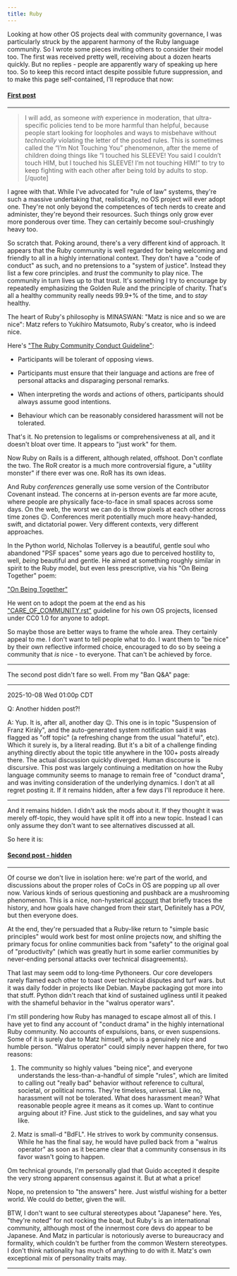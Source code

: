 ```yaml
---
title: Ruby
---
```


Looking  at how other OS projects deal with community governance, I
was particularly struck by the apparent harmony of the Ruby language
community. So I wrote some pieces inviting others to consider their
model too. The first was received pretty well, receiving about a
dozen hearts quickly. But no replies - people are apparently
wary of speaking up here too. So to keep this record intact
despite possible future  suppression, and to make this page self-contained,
I'll reproduce that now:

#### [First post](https://discuss.python.org/t/suspension-of-franz-kiraly/103776/104)

---

> I will add, as someone *with* experience in moderation, that ultra-specific policies tend to be more harmful than helpful, because people start looking for loopholes and ways to misbehave without *technically* violating the letter of the posted rules. This is sometimes called the “I’m Not Touching You” phenomenon, after the meme of children doing things like “I touched his SLEEVE! You said I couldn’t touch HIM, but I touched his SLEEVE! I’m not touching HIM!” to try to keep fighting with each other after being told by adults to stop.
[/quote]

I agree with that. While I've advocated for "rule of law" systems, they're such a massive undertaking that, realistically, no OS project will ever adopt one. They're not only beyond the competences of tech nerds to create and administer, they're beyond their resources. Such things only grow ever more ponderous over time. They can certainly become soul-crushingly heavy too.

So scratch that. Poking around, there's a very different kind of approach. It appears that the Ruby community is well regarded for being welcoming and friendly to all in a highly international context. They don't have a "code of conduct" as such, and no pretensions to a "system of justice". Instead they list a few core principles. and _trust_ the community to play nice. The community in turn lives up to that trust. It's something I try to encourage by repeatedly emphasizing the Golden Rule and the principle of charity. That's all a healthy community really needs 99.9+% of the time, and to _stay_ healthy.

The heart of Ruby's philosophy is MINASWAN: "Matz is nice and so we are nice": Matz refers to  Yukihiro Matsumoto, Ruby's creator, who is indeed nice.

Here's ["The Ruby Community Conduct Guideline"](https://www.ruby-lang.org/en/conduct/):

- Participants will be tolerant of opposing views.

- Participants must ensure that their language and actions are free of personal attacks and disparaging personal remarks.

- When interpreting the words and actions of others, participants should always assume good intentions.

- Behaviour which can be reasonably considered harassment will not be tolerated.

That's it. No pretension to legalisms or comprehensiveness at all, and it doesn't bloat over time. It appears to "just work" for them.

Now Ruby on Rails is a different, although related, offshoot. Don't conflate the two. The RoR creator is a much more controversial figure, a "utility monster" if there ever was one. RoR has its own ideas.

And Ruby _conferences_ generally use some version of the Contributor Covenant instead. The concerns at in-person events are far more acute, where people are physically face-to-face in small spaces across some days. On the web, the worst we can do is throw pixels at each other across time zones :wink:. Conferences merit potentially much more heavy-handed, swift, and dictatorial power. Very different contexts, very different approaches.

In the Python world, Nicholas Tollervey is a beautiful, gentle soul who abandoned "PSF spaces" some years ago due to perceived hostility to, well, _being_ beautiful and gentle. He aimed at something roughly similar in spirit to the Ruby model, but even less prescriptive, via his "On Being Together" poem:

["On Being Together"](https://ntoll.org/article/on-being-together/)

He went on to adopt the poem at the end as his ["CARE_OF_COMMUNITY.rst"](https://github.com/ntoll/being_together?tab=readme-ov-file) guideline for his own OS projects, licensed under CC0 1.0 for anyone to adopt.

So maybe those are better ways to frame the whole area. They certainly appeal to me. I don't want to tell people what to do. I want them to "be nice" by their own reflective informed choice, encouraged to do so by seeing a community that _is_ nice - to everyone. That can't be achieved by force.

---

The second post didn't fare so well. From my "Ban Q&A" page:

---

2025-10-08 Wed 01:00p CDT

Q: Another hidden post?!

A: Yup. It is, after all, another day 😉. This one is in topic "Suspension of Franz Király", and the auto-generated system notification said it was flagged as "off topic" (a refreshing change from the usual "hateful", etc). Which it surely is, by a literal reading. But it's a bit of a challenge finding anything directly about the topic title anywhere in the 100+ posts already there. The actual discussion quickly diverged. Human discourse is discursive. This post was largely continuing a meditation on how the Ruby language community seems to manage to remain free of "conduct drama", and was inviting consideration of the underlying dynamics. I don't at all regret posting it. If it remains hidden, after a few days I'll reproduce it here.

---

And it remains hidden. I didn't ask the mods about it. If they thought it was merely off-topic, they would have split it off into a new topic. Instead I can only assume they don't want to see alternatives discussed at all.

So here it is:

#### [Second post - hidden](https://discuss.python.org/t/suspension-of-franz-kiraly/103776/105)

---

Of course we don't live in isolation here: we're part of the world, and discussions about the proper roles of CoCs in OS are popping up all over now. Various kinds of serious questioning and pushback are a mushrooming phenomenon. This is a nice, non-hysterical [account](https://shujisado.org/2025/09/30/why-heavy-codes-of-conduct-are-unnecessary-for-most-open-source-projects/) that briefly traces the history, and how goals have changed from their start, Definitely has a POV, but then everyone does.

At the end, they're persuaded that a Ruby-like return to "simple basic principles" would work best for most online projects now, and shifting the primary focus for online communities back from "safety" to the original goal of "productivity" (which was greatly hurt in some earlier communities by never-ending personal attacks over technical disagreements).

That last may seem odd to long-time Pythoneers. Our core developers rarely flamed each other to toast over technical disputes and turf wars. but it was daily fodder in projects like Debian. Maybe packaging got more into that stuff. Python didn't reach that kind of sustained ugliness until it peaked with the shameful behavior in the "walrus operator wars".

I'm still pondering how Ruby has managed to escape almost all of this. I have yet to find any account of "conduct drama" in the highly international Ruby community. No accounts of expulsions, bans, or even suspensions. Some of it is surely due to Matz himself, who is a genuinely nice and humble person. "Walrus operator" could simply never happen there, for two reasons:

1. The community so highly values "being nice", and everyone understands the less-than-a-handful of simple "rules", which are limited to calling out "really bad" behavior without reference to cultural, societal, or political norms. They're timeless, universal. Like no, harassment will not be tolerated. What does harassment mean? What reasonable people agree it means as it comes up. Want to continue arguing about it? Fine. Just stick to the guidelines, and say what you like.

2. Matz is small-d "BdFL". He strives to work by community consensus. While he has the final say, he would have pulled back from a "walrus operator" as soon as it became clear that a community consensus in its favor wasn't going to happen.

Om technical grounds, I'm personally glad that Guido accepted it despite the very strong apparent consensus against it. But at what a price!

Nope, no pretension to "the answers" here. Just wistful wishing for a better world. We could do better, given the will.

BTW, I don't want to see cultural stereotypes about "Japanese" here. Yes, "they're noted" for not rocking the boat, but Ruby's is an international community, although most of the innermost core devs do appear to be Japanese. And Matz in particular is notoriously averse to bureaucracy and formality, which couldn't be further from the common Western stereotypes. I don't think nationality has much of anything to do with it. Matz's own exceptional mix of personality traits may.

---
